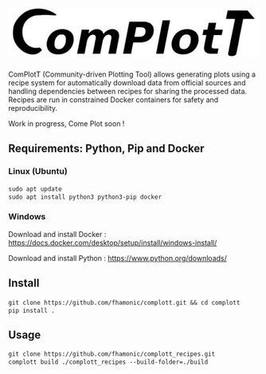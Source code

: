 # ![ComPlotT](misc/complott_title.png)

ComPlotT (Community-driven Plotting Tool) allows generating plots using a recipe system for automatically download data from official sources and handling dependencies between recipes for sharing the processed data.
Recipes are run in constrained Docker containers for safety and reproducibility.

Work in progress, Come Plot soon !

## Requirements: Python, Pip and Docker

### Linux (Ubuntu)

    sudo apt update
    sudo apt install python3 python3-pip docker

### Windows

Download and install Docker : https://docs.docker.com/desktop/setup/install/windows-install/

Download and install Python : https://www.python.org/downloads/

## Install

    git clone https://github.com/fhamonic/complott.git && cd complott
    pip install .

## Usage

    git clone https://github.com/fhamonic/complott_recipes.git
    complott build ./complott_recipes --build-folder=./build

